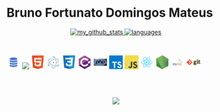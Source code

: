 # Bruno Fortunato Domingos Mateus

<a align="center" href="https://github.com/Bruno-F-D-Mateus?tab=repositories">
    <p align="center">
        <img src="https://github-readme-stats.vercel.app/api?username=Bruno-F-D-Mateus&show_icons=true&theme=light&include_all_commits=true&count_private=true" alt="my_github_stats" height="170" />
        <img src="https://github-readme-stats.vercel.app/api/top-langs/?username=Bruno-F-D-Mateus&layout=compact&theme=light" alt="languages" height="170">
    </p>
</a>
<br/>

<code><img height="32" src="https://raw.githubusercontent.com/github/explore/80688e429a7d4ef2fca1e82350fe8e3517d3494d/topics/sql/sql.png"></code>
<code><img height="32" src="https://cdn.jsdelivr.net/gh/devicons/devicon/icons/yarn/yarn-original.svg"></code>
<code><img height="32" src="https://raw.githubusercontent.com/devicons/devicon/master/icons/html5/html5-original.svg"></code>
<code><img height="32" src="https://raw.githubusercontent.com/devicons/devicon/master/icons/electron/electron-original.svg"></code>
<code><img height="32" src="https://raw.githubusercontent.com/devicons/devicon/master/icons/css3/css3-original.svg"></code>
<code><img height="32" src="https://raw.githubusercontent.com/devicons/devicon/master/icons/csharp/csharp-original.svg"></code>
<code><img height="32" src="https://raw.githubusercontent.com/devicons/devicon/master/icons/php/php-original.svg"></code>
<code><img height="32" src="https://raw.githubusercontent.com/devicons/devicon/master/icons/typescript/typescript-plain.svg"></code>
<code><img height="32" src="https://raw.githubusercontent.com/github/explore/80688e429a7d4ef2fca1e82350fe8e3517d3494d/topics/javascript/javascript.png"></code>
<code><img height="32" src="https://raw.githubusercontent.com/github/explore/80688e429a7d4ef2fca1e82350fe8e3517d3494d/topics/react/react.png"></code>
<code><img height="32" src="https://raw.githubusercontent.com/github/explore/80688e429a7d4ef2fca1e82350fe8e3517d3494d/topics/nodejs/nodejs.png"></code>
<code><img height="32" src="https://raw.githubusercontent.com/github/explore/80688e429a7d4ef2fca1e82350fe8e3517d3494d/topics/mysql/mysql.png"></code>
<code><img height="32" src="https://raw.githubusercontent.com/github/explore/80688e429a7d4ef2fca1e82350fe8e3517d3494d/topics/git/git.png"></code>

 
  <br/>
  <br/>

  <p align="center"> 
  <img src="https://profile-counter.glitch.me/Bruno-F-D-Mateus/count.svg" />
</p>
